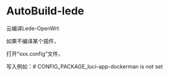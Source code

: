 # AutoBuild-lede
云编译Lede-OpenWrt


如果不编译某个插件，

打开“xxx.config”文件，

写入例如：# CONFIG_PACKAGE_luci-app-dockerman is not set
